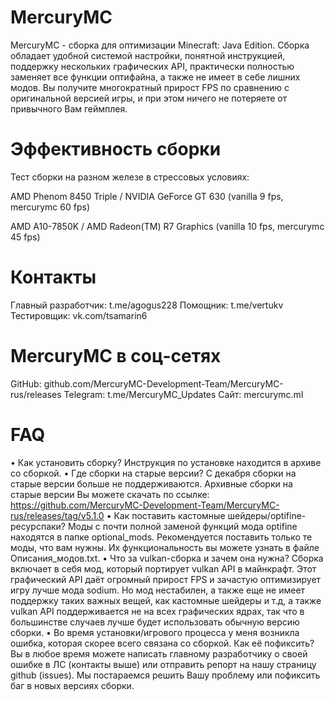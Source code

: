 # MercuryMC
MercuryMC - сборка для оптимизации Minecraft: Java Edition. Сборка обладает удобной системой настройки, понятной инструкцией, поддержку нескольких графических API, практически полностью заменяет все функции оптифайна, а также не имеет в себе лишних модов. Вы получите многократный прирост FPS по сравнению с оригинальной версией игры, и при этом ничего не потеряете от привычного Вам геймплея.

# Эффективность сборки
 Тест сборки на разном железе в стрессовых условиях:
 
 AMD Phenom 8450 Triple / NVIDIA GeForce GT 630 (vanilla 9 fps, mercurymc 60 fps)
 
 AMD A10-7850K / AMD Radeon(TM) R7 Graphics (vanilla 10 fps, mercurymc 45 fps)

# Контакты
Главный разработчик: t.me/agogus228
Помощник: t.me/vertukv
Тестировщик: vk.com/tsamarin6

# MercuryMC в соц-сетях
GitHub: github.com/MercuryMC-Development-Team/MercuryMC-rus/releases
Telegram: t.me/MercuryMC_Updates
Сайт: mercurymc.ml

# FAQ
 • Как установить сборку?
Инструкция по установке находится в архиве со сборкой.
 • Где сборки на старые версии?
С декабря сборки на старые версии больше не поддерживаются. Архивные сборки на старые версии Вы можете скачать по ссылке: https://github.com/MercuryMC-Development-Team/MercuryMC-rus/releases/tag/v5.1.0
 • Как поставить кастомные шейдеры/optifine-ресурспаки?
Моды с почти полной заменой функций мода optifine находятся в папке optional_mods. Рекомендуется поставить только те моды, что вам нужны. Их функциональность вы можете узнать в файле Описания_модов.txt.
 • Что за vulkan-сборка и зачем она нужна?
Сборка включает в себя мод, который портирует vulkan API в майнкрафт. Этот графический API даёт огромный прирост FPS и зачастую оптимизирует игру лучше мода sodium. Но мод нестабилен, а также еще не имеет поддержку таких важных вещей, как кастомные шейдеры и т.д, а также vulkan API поддерживается не на всех графических ядрах, так что в большинстве случаев лучше будет использовать обычную версию сборки.
 • Во время установки/игрового процесса у меня возникла ошибка, которая скорее всего связана со сборкой. Как её пофиксить?
Вы в любое время можете написать главному разработчику о своей ошибке в ЛС (контакты выше) или отправить репорт на нашу страницу github (issues). Мы постараемся решить Вашу проблему или пофиксить баг в новых версиях сборки.
